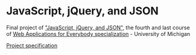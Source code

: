 # JavaScript, jQuery, and JSON
Final project of ["JavaScript, jQuery, and JSON"](https://www.coursera.org/learn/javascript-jquery-json), the fourth and last course of [Web Applications for Everybody specialization](https://www.coursera.org/specializations/web-applications) - University of Michigan

[Project specification](https://www.wa4e.com/assn/res-education/)
